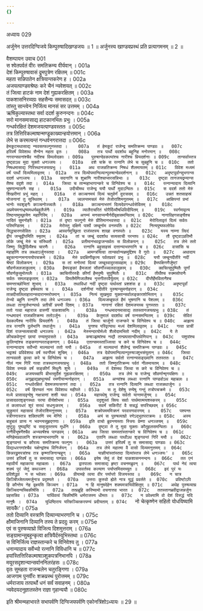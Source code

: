 ```yaml
---
{}

---
```



अध्यायः 029

अर्जुनेन उत्तरदिग्विजये किम्पुरुषादिखण्डजयः ॥ 1 ॥ अर्जुनस्य खाण्डवप्रस्थं प्रति प्रत्यागमनम् ॥ 2 ॥
	
वैशम्पायन उवाच 	001  
स श्वेतपर्वतं वीरः समतिक्रम्य वीर्यवान् ।                            	001a  
देशं किम्पुरुषावासं द्रुमपुत्रेण रक्षितम् ॥	001c  
महता सन्निपातेन क्षत्रियान्तकरेण ह ।	002a  
अजयत्पाण्डवश्रेष्ठः करे चैनं न्यवेशयत् ॥	002c  
तं जित्वा हाटकं नाम देशं गुह्यकरक्षितम् ।	003a  
पाकशासनिरव्यग्रः सहसैन्यः समासदत् ॥	003c  
तांस्तु सान्त्वेन निर्जित्य मानसं सर उत्तमम् ।	004a  
ऋषिकुल्यास्तथा सर्वा ददर्श कुरुनन्दनः ॥	004c  
सरो मानसमासाद्य हाटकानभितः प्रभुः ।	005a  
गन्धर्वरक्षितं देशमजयत्पाण्डवस्ततः ॥	005c  
तत्र तित्तिरिकल्माषान्मण्डूकाख्यान्हयोत्तमान् ।	006a  
लेभे स करमत्यन्तं गन्धर्वनगरात्तदा ॥	006c  
`हेमकूटमथासाद्य न्यवसत्फल्गुनस्तदा ।	007a  
तं हेमकूटं राजेन्द्र समतिक्रम्य पाण्डवः ॥	007c  
हरिवर्षं विवेशाथ सैन्येन महता वृतः ।	008a  
तत्र पार्थो ददर्शाथ बहूनिह मनोरमान् ॥	008c  
नगरान्सवनांश्चैव नदीश्च विमलोदकाः ।	009a  
पुरुषान्देवकल्पांश्च नारीश्च प्रियदर्शनाः ॥	009c  
तान्सर्वास्तत्र दृष्ट्वाऽथ मुदा युक्तो धनञ्जयः ।	010a  
वशे चक्रे स रत्नानि लेभे च सुबहूनि च ॥	010c  
ततो निषधमासाद्य गिरिस्थानजयत्प्रभुः ।	011a  
अथ राजन्नतिक्रम्य निषधं शैलमायतम् ॥	011c  
विवेश मध्यमं वर्षं पार्थो दिव्यमिलावृतम् ।	012a  
तत्र दिव्योपमान्दिव्यान्पुरुषान्देवदर्शनान् ॥	012c  
अदृष्टपूर्वान्सुभगान्स ददर्श धनञ्जयः ।	013a  
सदनानि च शुभ्राणि नारीश्चाप्सरसन्निभाः ॥	013c  
दृष्ट्वा तानजयद्रम्यान्स तैश्च ददृशे तदा ।	014a  
जित्वा च तान्महाभागान्करे च विनिवेश्य च ॥	014c  
रत्नान्यादाय दिव्यानि भूषणान्यासनैः सह ।	015a  
उदीचीमथ राजेन्द्र ययौ पार्थो मुदाऽन्वितः ॥	015c  
स ददर्श ततो मेरुं शिखरीणां प्रभुं महत् ।	016a  
तं काञ्चनमयं दिव्यं चतुर्वर्णं दुरासदम् ॥	016c  
उन्नतं शतसाहस्रं योजनानां तु सुस्थितम् ।	017a  
ज्वलन्तमचलं मेरुं तेजोराशिमनुत्तमम् ॥	017c  
आक्षिपन्तं प्रभां भानोः स्वशृङ्गैः काञ्चनोज्ज्वलैः ।	018a  
काञ्चनाभरणं दिव्यदेवगन्धर्वसेवितम् ॥	018c  
अप्रमेयमनाधृष्यमधर्मबहुलैर्जनैः ।	019a  
व्यालैराचरितं घोरैर्दिव्यौषधिविदीपितम् ॥	019c  
स्वर्गमावृत्य तिष्ठन्तमुच्छ्रायेण महागिरिम् ।	020a  
अगम्यं मनसाप्यन्यैर्नदीवृक्षसमन्वितम् ॥	020c  
नानाविहगसङ्घैश्च नादितं सुमनोहरैः ।	021a  
तं दृष्टा फल्गुनो मेरुं प्रीतिमानभवत्तदा ॥	021c  
मेरोरिलावृतं दिव्यं सर्वतः परिमण्डितम् ।	022a  
मेरोस्तु दक्षिणे पार्श्वे जम्बूर्नाम वनस्पतिः ॥	022c  
नित्यपुष्पफलोपेवः सिद्धचारणसेवितः ।	023a  
आस्वर्गमुच्छ्रिता राजंस्तस्य शाखा वनस्पतेः ॥	023c  
यस्य नाम्ना त्विदं द्वीपं जन्बूद्वीपमिति स्मृतम् ।	024a  
तां च जम्बूं ददर्शाथ सव्यसाची परन्तपः ॥	024c  
तौ दृष्ट्वाऽप्रतिमौ लोके जम्बूं मेरुं च संस्थितौ ।	025a  
प्रतीमानभवद्राजन्सर्वतः स विलोकयन् ॥	025c  
तत्र लेभे ततो जिष्णुः सिद्धैर्दिव्यैश्च चारणैः ।	026a  
रत्नानि बहुसाहस्रं दत्तान्याभरणानि च ॥	026c  
वासांसि च महार्हाणि तत्र लब्ध्वाऽर्जुनस्तदा ।	027a  
आमन्त्रयित्वा तान्सर्वान्यज्ञमुद्दिश्य वै गुरोः ॥	027c  
अथादाय बहून्रत्नान्गमनाययोपचक्रमे ।	028a  
मेरुं प्रदक्षिणीकृत्य पर्वतप्रवरं प्रभुः ॥	028c  
ययौ जम्बूनदीतीरे नदीं श्रेष्ठां विलोकयन् ।	029a  
स तां मनोरमां दिव्यां जम्बूस्वादुरसावहाम् ॥	029c  
हैमपक्षिगणैर्जुष्टां सौवर्णजलजाकुलाम् ।	030a  
हैमपङ्कां हैमजलां सौवर्णोज्ज्वलवालुकाम् ॥	030c  
क्वचित्सुपुष्पितैः पूर्णां सौवर्णकुसुमोत्पलैः ।	031a  
क्वचित्तीररुहैः कीर्णां हैमपुष्पैः सुपुष्पितैः ॥	031c  
तीर्थैश्च रुक्मसोपानैः सर्वतः समलङ्कृताम् ।	032a  
विमलैर्मणिजालैश्च नृत्तगीतरवैर्युताम् ॥	032c  
दीप्तैर्हेमवितानैश्च समन्ताच्छोभितां शुभाम् ।	033a  
तथाविधां नदीं दृष्ट्वा पार्थस्तां प्रशशंस ह ॥	033c  
अदृष्टपूर्वां राजेन्द्र दृष्ट्वा हर्षमवाप च ।	034a  
दर्शनीयां नदीतीरे पुरुषान्सुमनोहरान् ॥	034c  
तान्नदीसलिलाहारान्सदारानमरोपमान् ।	035a  
नित्यं सुखमुदा युक्तान्सर्वालङ्कारशोभितान् ॥	035c  
तेभ्यो बहूनि रत्नानि तदा लेभे धनञ्जयः ।	036a  
दिव्यजम्बूफलं हैमं भूषणानि च पेशलम् ॥	036c  
लब्ध्वा तान्दुर्लभान्पार्थः प्रतीचीं प्रययौ दिशम् ।	037a  
नागानां रक्षितं देशमजयच्च पुनस्ततः ॥	037c  
ततो गत्वा महाराज वारुणीं पाकशासनिः ।	038a  
गन्धमादनमासाद्य ततस्तानजयत्प्रभुः ॥	038c  
तं गन्धमादनं राजन्नतिक्रम्य ततोऽर्जुनः ।	039a  
केतुमालं ददर्शाथ वर्षं रत्नसमन्वितम् ॥	039c  
सेवितं देवकल्पैश्च नारीभिः प्रियदर्शनैः ।	040a  
तं जित्वा चार्जुनो राजन्करे च विनिवेश्य च ॥	040c  
आहृत्य तत्र रत्नानि दुर्लभानि तथार्जुनः ।	041a  
पुनश्च परिवृत्याथ मध्यं देशमिलावृतम् ॥	041c  
गत्वा प्राचीं दिशं राजन्सव्यसाची धनञ्जयः ।	042a  
मेरुमन्दरयोर्मध्ये शैलोदामभितो नदीम् ॥	042c  
ये ते कीचकवेणूनां छायां रम्यामुपासते ।	043a  
कषाञ्झषांश्च नद्यौ तान्प्रघसान्दीप्तवेणिपान् ॥	043c  
पशुपांश्च कुलिन्दांश्च तङ्कणान्परतङ्कणान् ।	044a  
एतान्समस्ताञ्जित्वा च करे च विनिवेश्य च ॥	044c  
रत्नान्यादाय सर्वेभ्यो माल्यवन्तं ततो ययौ ।	045a  
तं माल्यवन्तं शैलेन्द्रं समतिक्रम्य पाण्डवः ॥	045c  
भद्राश्वं प्रविवेशाथ वर्षं स्वर्गोपमं शुचिम् ।	046a  
तत्र देवोपमान्दिव्यान्पुरुषाञ्शुभसंयुतान् ॥	046c  
जित्वा तान्स्ववशे कृत्वा करे च विनिवेश्य च ।	047a  
आहृत्य सर्वतो रत्नान्यसङ्ख्यानि ततस्ततः ॥	047c  
नीलं नाम गिरिं गत्वा तत्रस्थानजयत्प्रभुः ।	048a  
ततो जिष्णुरतिक्रम्य पर्वतं नीलमायतम् ॥	048c  
विवेश रम्यकं वर्षं सङ्कीर्णं मिथुनैः शुभैः ।	049a  
तं देशमथ जित्वा स करे च विनिवेश्य च ॥	049c  
अजयच्चापि बीभत्सुर्देशं गुह्यकरक्षितम् ।	050a  
तत्र लेभे च राजेन्द्र सौवर्णान्मृगपक्षिणः ॥	050c  
अगृह्णाद्यज्ञभूत्यर्थं रमणीयान्मनोहरान् ।	051a  
अन्यांश्च लब्ध्वा रत्नानि पाण्डवोऽथ महाबलः ॥	051c  
गन्धर्वरक्षितं देशमजयत्सगणं तदा ।	052a  
तत्र रत्नानि दिव्यानि लब्ध्वा राजन्नथार्जुनः ॥	052c  
वर्षं हिरण्वतं नाम विवेशाथ महीपते ।	053a  
स तु देशेषु रम्येषु गन्तुं तत्रोपचक्रमे ॥	053c  
मध्ये प्रासादवृन्देषु नक्षत्राणां शशी यथा ।	054a  
महापथेषु राजेन्द्र सर्वतो यान्तमर्जुनम् ॥	054c  
प्रासादवरशृङ्गस्थाः परया वीर्यशोभया ।	055a  
ददृशुस्तं स्रियः सर्वाः पार्थमात्मयशस्करम् ॥	055c  
तं कलापधरं शूरं सरथं सधनुःकरम् ।	056a  
सवर्मं सकिरीटं वै सन्नद्धं सपरिच्छदम् ॥	056c  
सुकुमारं महासत्वं तेजोराशिमनुत्तमम् ।	057a  
शक्रोपमममित्रघ्नं परवारणवारणम् ॥	057c  
पश्यन्तः स्त्रीगणास्तत्र शक्तिपाणिं स्म मेनिरे ।	058a  
अयं स पुरुषव्याघ्रो रणेऽद्भुतपराक्रमः ॥	058c  
अस्य बाहुबलं प्राप्य न भवन्त्यसुहृद्गणाः ।	059a  
इति वाचो ब्रुवन्त्यस्ताः स्त्रियः प्रेम्णा धनञ्जयम् ॥	059c  
तुष्टुवुः पुष्पवृष्टिं च ससृजुस्तस्य मूर्धनि ।	060a  
दृष्ट्वा ते तु मुदा युक्ताः कौतूहलसमन्विताः ॥	060c  
रत्नैर्विभूषणैश्चैव अभ्यवर्षंश्च पाण्डवम् ।	061a  
अथ जित्वा समस्तांस्तान्करे च विनिवेश्य च ॥	061c  
मणिहेमप्रवालानि शस्त्राण्याभरणानि च ।	062a  
एतानि लब्ध्वा पार्थोऽथ शृङ्गवन्तं गिरिं ययौ ॥	062c  
शृङ्गवन्तं च कौरव्यः समतिक्रम्य फल्गुनः ।	063a  
उत्तरं हरिवर्षं तु स समासाद्य पाण्डवः ॥	063c  
विद्याधरगणांश्चैव यक्षेन्द्रांश्च विनिर्जयन् ।	064a  
तत्र लेभे महात्मा वै वासो दिव्यमनुत्तमम् ॥	064c  
किन्नरद्रुमपत्रांश्च तत्र कृष्णाजिनान्बहून् ।	065a  
याज्ञीयांस्तांस्तदा दिव्यांस्तत्र लेभे धनञ्जयः' ॥	065c  
उत्तरं हरिवर्षं तु स समासाद्य पाण्डवः ।	066a  
इयेष जेतुं तं देशं पाकशासननन्दनः ॥	066c  
तत एनं महावीर्यं महाकाया महाबलाः ।	067a  
द्वारपालाः समासाद्य हृष्टा वचनमब्रुवन् ॥	067c  
पार्थ नेदं त्वया शक्यं पुरं जेतुं कथञ्जन ।	068a  
उपावर्तस्व कल्याण पर्याप्तमिदमच्युत ॥	068c  
इदं पुरं यः प्रविशेद्ध्रुवं  न स भवेन्नरः ।	069a  
प्रीयामहे त्वया वीर पर्याप्तो विजयस्तव ॥	069c  
न चात्र किञ्चिज्जेतव्यमर्जुनात्र प्रदृश्यते ।	070a  
उत्तराः कुरुवो ह्येते नात्र युद्धं प्रवर्तते ॥	070c  
प्रविष्टोऽपि हि कौन्तेय नेह द्रक्ष्यसि किञ्चन ।	071a  
न हि मानुषदेहेन शक्यमत्राभिवीक्षितुम् ॥	071c  
अथेह पुरुषव्याघ्र किञ्चिदन्यच्चिकीर्षसि ।	072a  
तत्प्रब्रूहि करिष्यामो वचनात्तव भारत ॥	072c  
ततस्तानब्रवीद्राजन्नर्जुनः प्रहसन्निव ।	073a  
पार्थिवत्वं चिकीर्षामि धर्मराजस्य धीमतः ॥	073c  
न प्रवेक्ष्यामि वो देशं विरुद्धं यदि मानुषैः ।	074a  
युधिष्ठिराय यत्किञ्चित्करपण्यं प्रदीयताम् ॥	074c  
`नो चेत्कृष्णेन सहितो योधयिष्यामि सायकैः'।	075a  
ततो दिव्यानि वस्त्राणि दिव्यान्याभरणानि च ।	075c  
क्षौमाजिनानि दिव्यानि तस्य ते प्रददुः करम् ॥	075e  
एवं स पुरुषव्याघ्रो विजित्य दिशमुत्तराम् ।	076a  
सङ्ग्रामान्सुबहून्कृत्वा क्षत्रियैर्दस्युभिस्तथा ॥	076c  
स विनिर्जित्य राज्ञस्तान्करे च विनिवेश्य तु ।	077a  
धनान्यादाय सर्वेभ्यो रत्नानि विविधानि च ॥	077c  
हयांस्तित्तिरिकल्माषाञ्शुकपत्रनिभानपि ।	078a  
मयूरसदृशान्यान्सर्वाननिलरंहसः ॥	078c  
वृतः सुमहता राजन्बलेन चतुरङ्गिणा ।	079a  
आजगाम पुनर्वीरः शक्रप्रस्थं पुरोत्तमम् ॥	079c  
धर्मराजाय तत्पार्थो धनं सर्वं सवाहनम् ।	080a  
न्यवेदयदनुज्ञातस्तेन राज्ञा गृहान्ययौ ॥ 	080c  

इति श्रीमन्महाभारते सभापर्वणि दिग्विजयपर्वणि एकोनत्रिंशोऽध्यायः ॥ 29 ॥